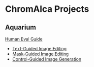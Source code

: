 # ChromAIca Projects


## Aquarium

[Human Eval Guide](https://github.com/ChromAIca/ChromAIca.github.io/tree/main/Aquarium)

* [Text-Guided Image Editing](https://chromaica.github.io/Aquarium/Text-Guided_Aqua-Magicbrush)
* [Mask-Guided Image Editing](https://chromaica.github.io/Aquarium/Mask-Guided_Aqua-Magicbrush)
* [Control-Guided Image Generation](https://chromaica.github.io/Aquarium/Control-Guided_Aqua)

